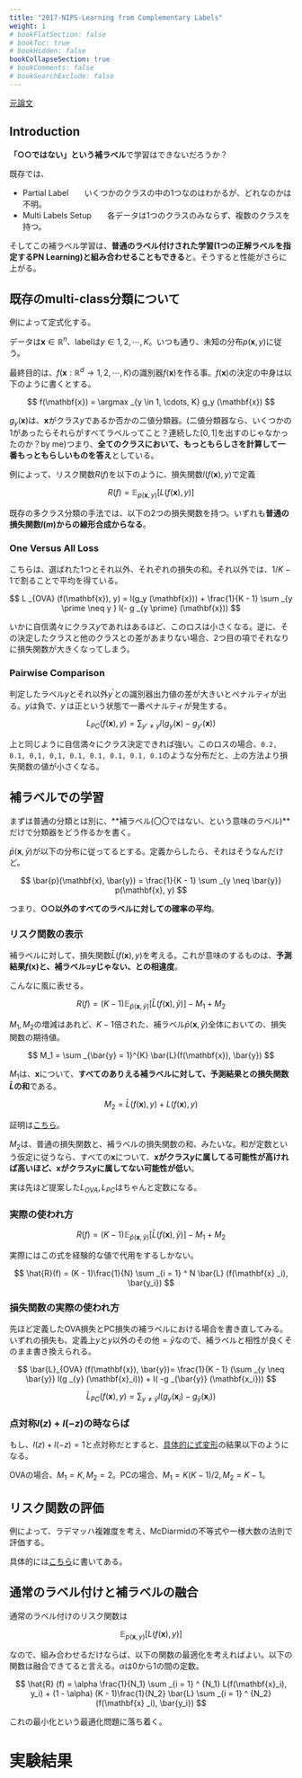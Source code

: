```yaml
---
title: "2017-NIPS-Learning from Complementary Labels"
weight: 1
# bookFlatSection: false
# bookToc: true
# bookHidden: false
bookCollapseSection: true
# bookComments: false
# bookSearchExclude: false
---
```


[元論文](https://arxiv.org/abs/1705.07541)

## Introduction

**「○○ではない」という補ラベル**で学習はできないだろうか？

既存では、

- Partial Label　　いくつかのクラスの中の1つなのはわかるが、どれなのかは不明。
- Multi Labels Setup　　各データは1つのクラスのみならず、複数のクラスを持つ。

そしてこの補ラベル学習は、**普通のラベル付けされた学習(1つの正解ラベルを指定するPN Learning)と組み合わせることもできる**と。そうすると性能がさらに上がる。

## 既存のmulti-class分類について

例によって定式化する。

データは$\mathbf{x} \in \mathbb{R}^n$、labelは$y \in 1, 2, \cdots, K$。いつも通り、未知の分布$p(\mathbf{x}, y)$に従う。

最終目的は、$f(\mathbf{x} : \mathbb{R}^d \to 1, 2, \cdots, K)$の識別器$f(\mathbf{x})$を作る事。$f(\mathbf{x})$の決定の中身は以下のように書くとする。

$$
f(\mathbf{x}) = \argmax _{y \in 1, \cdots, K} g_y (\mathbf{x})
$$

$g_y (\mathbf{x})$は、$\mathbf{x}$がクラス$y$であるか否かの二値分類器。(二値分類器なら、いくつかの1があったらそれらがすべてラベルってこと？連続した$[0, 1]$を出すのじゃなかったのか？by me)つまり、**全てのクラスにおいて、もっともらしさを計算して一番もっともらしいものを答え**としている。

例によって、リスク関数$R(f)$を以下のように、損失関数$l(f(\mathbf{x}), y)$で定義

$$
R(f) = \mathbb{E} _{p(\mathbf{x}, y)} [ L(f(\mathbf{x}), y) ]
$$

既存の多クラス分類の手法では、以下の2つの損失関数を持つ。いずれも**普通の損失関数$l(m)$からの線形合成からなる**。

### One Versus All Loss

こちらは、選ばれた1つとそれ以外、それぞれの損失の和。それ以外では、$1 / K - 1$で割ることで平均を得ている。

$$
L _{OVA} (f(\mathbf{x}), y) = l(g_y (\mathbf{x})) + \frac{1}{K - 1} \sum _{y \prime \neq y } l(- g _{y \prime} (\mathbf{x}))
$$

いかに自信満々にクラス$y$であれはあるほど、このロスは小さくなる。逆に、その決定したクラスと他のクラスとの差があまりない場合、2つ目の項でそれなりに損失関数が大きくなってしまう。

### Pairwise Comparison

判定したラベル$y$とそれ以外$y ^ \prime$との識別器出力値の差が大きいとペナルティが出る。$y$は負で、$y ^ \prime$は正という状態で一番ペナルティが発生する。

$$
L _{PC} (f(\mathbf{x}), y) = \sum _{y \prime \neq y} l(g_y (\mathbf{x}) - g _{y \prime} (\mathbf{x}))
$$

上と同じように自信満々にクラス決定できれば強い。このロスの場合、`0.2, 0.1, 0,1, 0,1, 0.1, 0.1, 0.1, 0.1, 0.1`のような分布だと、上の方法より損失関数の値が小さくなる。

## 補ラベルでの学習

まずは普通の分類とは別に、**補ラベル(〇〇ではない、という意味のラベル)**だけで分類器をどう作るかを書く。

$\bar{p}(\mathbf{x}, \bar{y})$が以下の分布に従ってるとする。定義からしたら、それはそうなんだけど。

$$
\bar{p}(\mathbf{x}, \bar{y}) = \frac{1}{K - 1} \sum _{y \neq \bar{y}} p(\mathbf{x}, y)
$$

つまり、**○○以外のすべてのラベルに対しての確率の平均**。

### リスク関数の表示

補ラベルに対して、損失関数$\bar{L}(f(\mathbf{x}), y)$を考える。これが意味のするものは、**予測結果$f(\mathbf{x})$と、補ラベル=$y$じゃない、との相違度**。

こんなに風に表せる。

$$
R(f) = (K - 1) \mathbb{E} _{\bar{p} (\mathbf{x}, \bar{y})} [\bar{L} (f(\mathbf{x}), \bar{y})] - M_1 + M_2
$$

$M _1, M _2$の増減はあれど、$K-1$倍された、補ラベル$\bar{p}(\mathbf{x}, \bar{y})$全体においての、損失関数の期待値。

$$
M_1 = \sum _{\bar{y} = 1}^{K} \bar{L}(f(\mathbf{x}), \bar{y}) 
$$

$M_1$は、$\mathbf{x}$について、**すべてのありえる補ラベルに対して、予測結果との損失関数$\bar{L}$の和**である。

$$
M_2 = \bar{L}(f(\mathbf{x}), y) + L(f(\mathbf{x}), y)
$$

証明は[こちら](./theorem1/_index.md)。

$M_2$は、普通の損失関数と、補ラベルの損失関数の和、みたいな。和が定数という仮定に従うなら、すべての$\mathbf{x}$について、**$\mathbf{x}$がクラス$y$に属してる可能性が高ければ高いほど、$\mathbf{x}$がクラス$y$に属してない可能性が低い**。

実は先ほど提案した$L _{OVA}, L _{PC}$はちゃんと定数になる。


### 実際の使われ方

$$
R(f) = (K - 1) \mathbb{E} _{\bar{p} (\mathbf{x}, \bar{y})} [\bar{L} (f(\mathbf{x}), \bar{y})] - M_1 + M_2
$$

実際にはこの式を経験的な値で代用をするしかない。

$$
\hat{R}(f) = (K - 1)\frac{1}{N} \sum _{i = 1} ^ N \bar{L} (f(\mathbf{x} _i), \bar{y_i}) 
$$

### 損失関数の実際の使われ方

先ほど定義したOVA損失とPC損失の補ラベルにおける場合を書き直してみる。いずれの損失も、定義上$y$と$y$以外のその他$= \bar{y}$なので、補ラベルと相性が良くそのまま書き換えられる。

$$
\bar{L}_{OVA} (f(\mathbf{x}), \bar{y})= \frac{1}{K - 1} (\sum _{y \neq \bar{y}} l(g _{y} (\mathbf{x}_i))) + l( -g _{\bar{y}} (\mathbf{x_i}))
$$

$$
\bar{L}_{PC} (f(\mathbf{x}), y) = \sum _{y \neq \bar{y}} l(g _{y}(\mathbf{x}_i) - g _{\bar{y}}(\mathbf{x}_i))
$$

### 点対称$l(z) + l(-z)$の時ならば

もし、$l(z) + l(-z) = 1$と点対称だとすると、[具体的に式変形](./ova-and-pc-transistion/_index.md)の結果以下のようになる。

OVAの場合、$M _1 = K, M _2 = 2$。PCの場合、$M _1 = K (K - 1) / 2, M _2 = K - 1$。

## リスク関数の評価

例によって、ラデマッハ複雑度を考え、McDiarmidの不等式や一様大数の法則で評価する。

具体的には[こちら](./estimation-error-bound/_index.md)に書いてある。

## 通常のラベル付けと補ラベルの融合

通常のラベル付けのリスク関数は

$$
\mathbb{E} _{p(\mathbf{x}, y)} [ L(f(\mathbf{x}), y) ]
$$

なので、組み合わせるだけならば、以下の関数の最適化を考えればよい。以下の関数は融合できてると言える。$\alpha$は0から1の間の定数。

$$
\hat{R} (f) = \alpha \frac{1}{N_1} \sum _{i = 1} ^ {N_1} L(f(\mathbf{x}_i), y_i) + (1 - \alpha) (K - 1)\frac{1}{N_2} \bar{L} \sum _{i = 1} ^ {N_2} (f(\mathbf{x} _i), \bar{y_i}) 
$$

これの最小化という最適化問題に落ち着く。

# 実験結果

